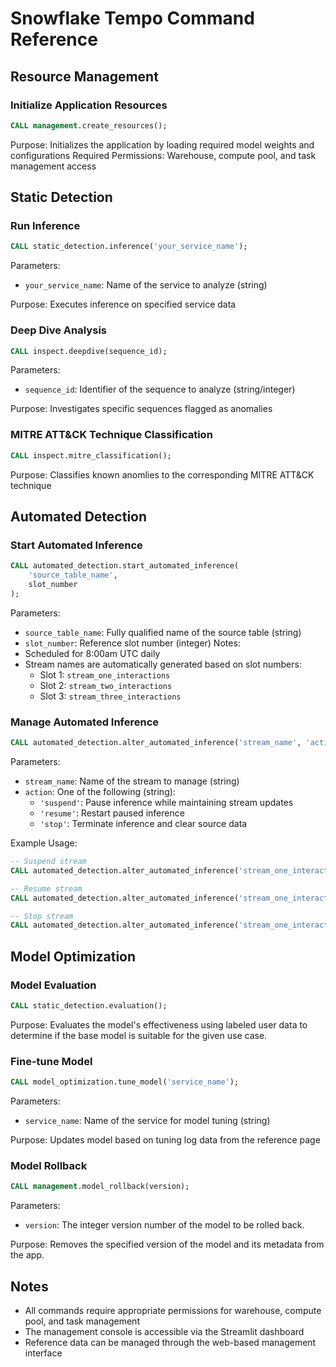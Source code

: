 # Snowflake Tempo Command Reference

## Resource Management

### Initialize Application Resources
```sql
CALL management.create_resources();
```
Purpose: Initializes the application by loading required model weights and configurations
Required Permissions: Warehouse, compute pool, and task management access

## Static Detection

### Run Inference
```sql
CALL static_detection.inference('your_service_name');
```
Parameters:
- `your_service_name`: Name of the service to analyze (string)

Purpose: Executes inference on specified service data

### Deep Dive Analysis
```sql
CALL inspect.deepdive(sequence_id);
```
Parameters:
- `sequence_id`: Identifier of the sequence to analyze (string/integer)
  
Purpose: Investigates specific sequences flagged as anomalies

### MITRE ATT&CK Technique Classification
```sql
CALL inspect.mitre_classification();
```
Purpose: Classifies known anomlies to the corresponding MITRE ATT&CK technique

## Automated Detection

### Start Automated Inference
```sql
CALL automated_detection.start_automated_inference(
    'source_table_name',
    slot_number
);
```
Parameters:
- `source_table_name`: Fully qualified name of the source table (string)
- `slot_number`: Reference slot number (integer)
Notes:
- Scheduled for 8:00am UTC daily
- Stream names are automatically generated based on slot numbers:
  - Slot 1: `stream_one_interactions`
  - Slot 2: `stream_two_interactions`
  - Slot 3: `stream_three_interactions`

### Manage Automated Inference
```sql
CALL automated_detection.alter_automated_inference('stream_name', 'action');
```
Parameters:
- `stream_name`: Name of the stream to manage (string)
- `action`: One of the following (string):
  - `'suspend'`: Pause inference while maintaining stream updates
  - `'resume'`: Restart paused inference
  - `'stop'`: Terminate inference and clear source data

Example Usage:
```sql
-- Suspend stream
CALL automated_detection.alter_automated_inference('stream_one_interactions', 'suspend');

-- Resume stream
CALL automated_detection.alter_automated_inference('stream_one_interactions', 'resume');

-- Stop stream
CALL automated_detection.alter_automated_inference('stream_one_interactions', 'stop');
```

## Model Optimization

### Model Evaluation

```sql
CALL static_detection.evaluation();
```
Purpose: Evaluates the model's effectiveness using labeled user data to determine if the base model is suitable for the given use case.

### Fine-tune Model
```sql
CALL model_optimization.tune_model('service_name');
```
Parameters:
- `service_name`: Name of the service for model tuning (string)

Purpose: Updates model based on tuning log data from the reference page

### Model Rollback
```sql
CALL management.model_rollback(version);
```
Parameters: 
- `version`: The integer version number of the model to be rolled back.
  
Purpose: Removes the specified version of the model and its metadata from the app.



## Notes
- All commands require appropriate permissions for warehouse, compute pool, and task management
- The management console is accessible via the Streamlit dashboard
- Reference data can be managed through the web-based management interface
